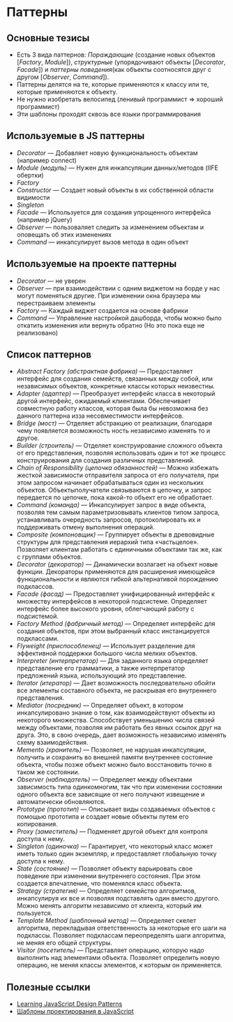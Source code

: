 # Паттерны

## Основные тезисы
- Есть 3 вида паттернов: *Пораждающие* (создание новых объектов [*Factory*, *Module*]), *структурные* (упорядочивают объекты [*Decorator*, *Facade*]) и *паттерны поведения*(как объекты соотносятся друг с другом [*Observer*, *Command*]).
- Паттерны делятся на те, которые применяются к классу или те, которые применяются к объекту.
- Не нужно изобретать велосипед (ленивый программист => хороший программист)
- Эти шаблоны проходят сквозь все языки программирования

## Используемые в JS паттерны
- *Decorator* — Добавляет новую функциональность объектам (например connect)
- *Module (модуль)* — Нужен для инкапсуляции данных/методов (IIFE обертки)
- *Factory*
- *Constructor* — Создает новый объекты в их собственной области видимости
- *Singleton*
- *Facade* — Используется для создания упрощенного интерфейса (например jQuery)
- *Observer* — пользоваляет следить за изменением объектам и оповещать об этих изменениях
- *Command* — инкапсулирует вызов метода в один объект

## Используемые на проекте паттерны
- *Decorator* — не уверен
- *Observer* — при взаимодействии с одним виджетом на борде у нас могут поменяться другие. При изменении окна браузера мы перестраиваем элементы
- *Factory* — Каждый виджет создается на основе фабрики
- *Command* — Управление настройкой дашборда, чтобы можно было откатить изменения или вернуть обратно (Но это пока еще не реализовано)

## Список паттернов
- *Abstract Factory (абстрактная фабрика)* — Предоставляет интерфейс для создания семейств, связанных между собой, или независимых объектов, конкретные классы которых неизвестны.
- *Adapter (адаптер)* — Преобразует интерфейс класса в некоторый другой интерфейс, ожидаемый клиентами. Обеспечивает совместную работу классов, которая была бы невозможна без данного паттерна изза несовместимости интерфейсов.
- *Bridge (мост)* — Отделяет абстракцию от реализации, благодаря чему появляется возможность ность независимо изменять то и другое.
- *Builder (строитель)* — Отделяет конструирование сложного объекта от его представления, позволяя использовать один и тот же процесс конструирования для создания различных представлений.
- *Chain of Responsibility (цепочка обязанностей)* — Можно избежать жесткой зависимости отправителя запроса от его получателя, при этом запросом начинает обрабатываться один из нескольких объектов. Объектыполучатели связываются в цепочку, и запрос передается по цепочке, пока какой-то объект его не обработает.
- *Command (команда)* — Инкапсулирует запрос в виде объекта, позволяя тем самым параметризовывать клиентов типом запроса, устанавливать очередность запросов, протоколировать их и поддерживать отмену выполнения операций.
- *Composite (компоновщик)* — Группирует объекты в древовидные структуры для представления иерархий типа «частьцелое». Позволяет клиентам работать с единичными объектами так же, как с группами объектов.
- *Decorator (декоратор)* — Динамически возлагает на объект новые функции. Декораторы применяются для расширения имеющейся функциональности и являются гибкой альтернативой порождению подклассов.
- *Facade (фасад)* — Предоставляет унифицированный интерфейс к множеству интерфейсов в некоторой подсистеме. Определяет интерфейс более высокого уровня, облегчающий работу с подсистемой.
- *Factory Method (фабричный метод)* — Определяет интерфейс для создания объектов, при этом выбранный класс инстанцируется подклассами.
- *Flyweight (приспособленец)* — Использует разделение для эффективной поддержки большого числа мелких объектов.
- *Interpreter (интерпретатор)* — Для заданного языка определяет представление его грамматики, а также интерпретатор предложений языка, использующий это представление.
- *Iterator (итератор)* — Дает возможность последовательно обойти все элементы составного объекта, не раскрывая его внутреннего представления.
- *Mediator (посредник)* — Определяет объект, в котором инкапсулировано знание о том, как взаимодействуют объекты из некоторого множества. Способствует уменьшению числа связей между объектами, позволяя им работать без явных ссылок друг на друга. Это, в свою очередь, дает возможность независимо изменять схему взаимодействия.
- *Memento (хранитель)* — Позволяет, не нарушая инкапсуляции, получить и сохранить во внешней памяти внутреннее состояние объекта, чтобы позже объект можно было восстановить точно в таком же состоянии.
- *Observer (наблюдатель)* — Определяет между объектами зависимость типа одинкомногим, так что при изменении состоянии одного объекта все зависящие от него получают извещение и автоматически обновляются.
- *Prototype (прототип)* — Описывает виды создаваемых объектов с помощью прототипа и создает новые объекты путем его копирования.
- *Proxy (заместитель)* — Подменяет другой объект для контроля доступа к нему.
- *Singleton (одиночка)* — Гарантирует, что некоторый класс может иметь только один экземпляр, и предоставляет глобальную точку доступа к нему.
- *State (состояние)* — Позволяет объекту варьировать свое поведение при изменении внутреннего состояния. При этом создается впечатление, что поменялся класс объекта.
- *Strategy (стратегия)* — Определяет семейство алгоритмов, инкапсулируя их все и позволяя подставлять один вместо другого. Можно менять алгоритм независимо от клиента, который им пользуется.
- *Template Method (шаблонный метод)* — Определяет скелет алгоритма, перекладывая ответственность за некоторые его шаги на подклассы. Позволяет подклассам переопределять шаги алгоритма, не меняя его общей структуры.
- *Visitor (посетитель)* — Представляет операцию, которую надо выполнить над элементами объекта. Позволяет определить новую операцию, не меняя классы элементов, к которым он применяется.

## Полезные ссылки
- [Learning JavaScript Design Patterns](https://addyosmani.com/resources/essentialjsdesignpatterns/book/#singletonpatternjavascript)
- [Шаблоны проектирования в JavaScript](https://medium.com/@marina.kovalyova/java-script-design-patterns-569c627d25f9)